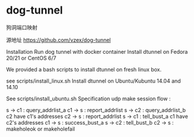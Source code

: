 # dog-tunnel
狗洞端口映射

源地址 https://github.com/vzex/dog-tunnel

Installation
Run dog tunnel with docker container
Install dtunnel on Fedora 20/21 or CentOS 6/7

We provided a bash scripts to install dtunnel on fresh linux box.

see scripts/install_linux.sh
Install dtunnel on Ubuntu/Kubuntu 14.04 and 14.10

See scripts/install_ubuntu.sh
Specification
udp make session flow :

s -> c1 : query_addrlist_a
c1 -> s : report_addrlist
s -> c2 : query_addrlist_b  c2 have c1's addresses
c2 -> s : report_addrlist
s -> c1 : tell_bust_a  c1 have c2's addresses
c1 -> s : success_bust_a
s -> c2 : tell_bust_b
c2 -> s : makeholeok or makeholefail
